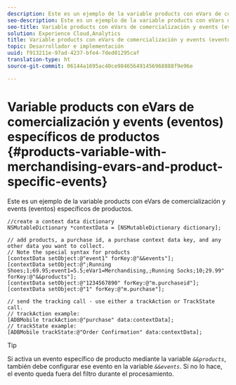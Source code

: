 ```yaml
---
description: Este es un ejemplo de la variable products con eVars de comercialización y events (eventos) específicos de productos.
seo-description: Este es un ejemplo de la variable products con eVars de comercialización y events (eventos) específicos de productos.
seo-title: Variable products con eVars de comercialización y events (eventos) específicos de productos
solution: Experience Cloud,Analytics
title: Variable products con eVars de comercialización y events (eventos) específicos de productos
topic: Desarrollador e implementación
uuid: f913211e-97ad-4237-bfe4-7ded01295caf
translation-type: ht
source-git-commit: 06144a1695ac40ce984656491456968888f9e96e

---
```



# Variable products con eVars de comercialización y events (eventos) específicos de productos {#products-variable-with-merchandising-evars-and-product-specific-events}

Este es un ejemplo de la variable products con eVars de comercialización y events (eventos) específicos de productos.

```
//create a context data dictionary 
NSMutableDictionary *contextData = [NSMutableDictionary dictionary]; 
  
// add products, a purchase id, a purchase context data key, and any other data you want to collect. 
// Note the special syntax for products 
[contextData setObject:@"event1" forKey:@"&&events"]; 
[contextData setObject:@";Running Shoes;1;69.95;event1=5.5;eVar1=Merchandising,;Running Socks;10;29.99" forKey:@"&&products"]; 
[contextData setObject:@"1234567890" forKey:@"m.purchaseid"]; 
[contextData setObject:@"1" forKey:@"m.purchase"]; 
  
// send the tracking call - use either a trackAction or TrackState call. 
// trackAction example: 
[ADBMobile trackAction:@"purchase" data:contextData]; 
// trackState example: 
[ADBMobile trackState:@"Order Confirmation" data:contextData];
```

>[!TIP]
>
>Si activa un evento específico de producto mediante la variable *`&&products`*, también debe configurar ese evento en la variable *`&&events`*. Si no lo hace, el evento queda fuera del filtro durante el procesamiento.

